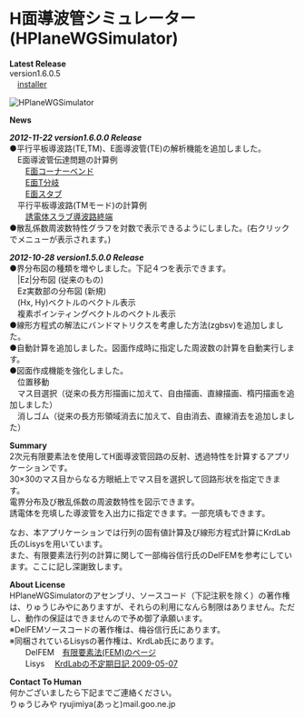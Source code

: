 ﻿# H面導波管シミュレーター(HPlaneWGSimulator)  
  
**Latest Release**  
version1.6.0.5  
　[installer](https://github.com/ryujimiya/HPlaneWGSimulator/tree/master/publish)  

![HPlaneWGSimulator](http://cdn-ak.f.st-hatena.com/images/fotolife/r/ryujimiya/20120925/20120925000643.jpg)  

**News**

***2012-11-22 version1.6.0.0 Release***  
●平行平板導波路(TE,TM)、E面導波管(TE)の解析機能を追加しました。  
　E面導波管伝達問題の計算例   
　　[E面コーナーベンド](http://ryujimiya.hatenablog.com/entry/2012/11/22/002733)  
　　[E面T分岐](http://ryujimiya.hatenablog.com/entry/2012/11/22/010458)   
　　[E面スタブ](http://ryujimiya.hatenablog.com/entry/2012/11/22/015323)   
　平行平板導波路(TMモード)の計算例   
　　[誘電体スラブ導波路終端](http://ryujimiya.hatenablog.com/entry/2012/11/25/204048)   
●散乱係数周波数特性グラフを対数で表示できるようにしました。(右クリックでメニューが表示されます。)  

***2012-10-28 version1.5.0.0 Release***  
●界分布図の種類を増やしました。下記４つを表示できます。  
　|Ez|分布図 (従来のもの)  
　Ez実数部の分布図 (新規)  
　(Hx, Hy)ベクトルのベクトル表示  
　複素ポインティングベクトルのベクトル表示  
●線形方程式の解法にバンドマトリクスを考慮した方法(zgbsv)を追加しました。  
●自動計算を追加しました。図面作成時に指定した周波数の計算を自動実行します。  
●図面作成機能を強化しました。  
　位置移動  
　マス目選択（従来の長方形描画に加えて、自由描画、直線描画、楕円描画を追加しました）  
　消しゴム（従来の長方形領域消去に加えて、自由消去、直線消去を追加しました）  
  

**Summary**  
2次元有限要素法を使用してH面導波管回路の反射、透過特性を計算するアプリケーションです。  
30×30のマス目からなる方眼紙上でマス目を選択して回路形状を指定できます。  
電界分布及び散乱係数の周波数特性を図示できます。  
誘電体を充填した導波管を入出力に指定できます。一部充填もできます。  

なお、本アプリケーションでは行列の固有値計算及び線形方程式計算にKrdLab氏のLisysを用いています。  
また、有限要素法行列の計算に関して一部梅谷信行氏のDelFEMを参考にしています。ここに記し深謝致します。  
  
**About License**  
HPlaneWGSimulatorのアセンブリ、ソースコード（下記注釈を除く）の著作権は、りゅうじみやにありますが、それらの利用になんら制限はありません。ただし、動作の保証はできませんので予め御了承願います。  
※DelFEMソースコードの著作権は、梅谷信行氏にあります。  
※同梱されているLisysの著作権は、KrdLab氏にあります。  
　　DelFEM　[有限要素法(FEM)のページ](http://ums.futene.net/)  
　　Lisys　 [KrdLabの不定期日記 2009-05-07](http://d.hatena.ne.jp/KrdLab/20090507)  
  
**Contact To Human**  
何かございましたら下記までご連絡ください。  
りゅうじみや ryujimiya(あっと)mail.goo.ne.jp  
  
